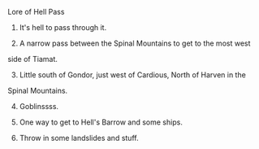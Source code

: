 Lore of Hell Pass



1. It's hell to pass through it.



2. A narrow pass between the Spinal Mountains to get to the most west

side of Tiamat.



3. Little south of Gondor, just west of Cardious, North of Harven in the

Spinal Mountains.



4. Goblinssss.



5. One way to get to Hell's Barrow and some ships.



6. Throw in some landslides and stuff.

